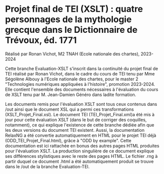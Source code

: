 # Projet final de TEI (XSLT) : quatre personnages de la mythologie grecque dans le Dictionnaire de Trévoux, éd. 1771
Réalisé par Ronan Vichot, M2 TNAH (Ecole nationale des chartes), 2023-2024

Cette branche Evaluation-XSLT s'inscrit dans la continuité du projet final de TEI réalisé par Ronan Vichot, dans le cadre du cours de TEI tenu par Mme Ségolène Albouy à l'Ecole nationale des chartes, pour le master 2 "Technologies numériques appliquées à l'histoire", promotion 2023-2024. Elle contient l'ensemble des documents nécessaires à l'évaluation du cours de XSLT tenu par M. Jean-Damien Généro dans ladite formation.

Les documents remis pour l'évaluation XSLT sont tous ceux contenus dans /out ainsi que le document XSL qui a permi ces transformations (XSLT_Projet_Final.xsl). Le document TEI (TEI_Projet_Final.xml)a été mis à jour pour cette évaluation XSLT (dans le but de corriger des coquilles, notamment), ce qui explique l'existence de cette branche dédiée afin que les deux versions du document TEI existent.
Aussi, la documentation RelaxNG a été convertie automatiquement en HTML pour le projet TEI déjà (ODD_TEI_Projet_Final.html), grâce à "ODD by example". Cette documentation est ici rattachée en bonus des autres pages HTML produites pour l'évaluation XSLT. La production singulière de ce document explique ses différences stylistiques avec le reste des pages HTML. Le fichier .rng à partir duquel ce document .html a été automatiquement produit se trouve dans le /out de la branche Evaluation-TEI.
